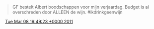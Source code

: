 > GF bestelt Albert boodschappen voor mijn verjaardag\. Budget is al overschreden door ALLEEN de wijn\. \#ikdrinkgeenwijn

<img src="../../media/tweet.ico" width="12" /> [Tue Mar 08 19:49:23 +0000 2011](https://twitter.com/DromerDenker/status/45209516962357248)